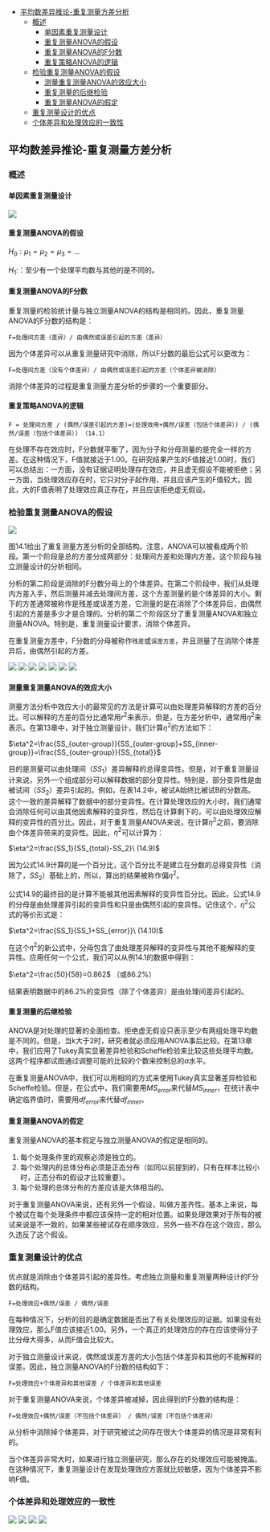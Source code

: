 - [平均数差异推论-重复测量方差分析](#%e5%b9%b3%e5%9d%87%e6%95%b0%e5%b7%ae%e5%bc%82%e6%8e%a8%e8%ae%ba-%e9%87%8d%e5%a4%8d%e6%b5%8b%e9%87%8f%e6%96%b9%e5%b7%ae%e5%88%86%e6%9e%90)
  - [概述](#%e6%a6%82%e8%bf%b0)
    - [单因素重复测量设计](#%e5%8d%95%e5%9b%a0%e7%b4%a0%e9%87%8d%e5%a4%8d%e6%b5%8b%e9%87%8f%e8%ae%be%e8%ae%a1)
    - [重复测量ANOVA的假设](#%e9%87%8d%e5%a4%8d%e6%b5%8b%e9%87%8fanova%e7%9a%84%e5%81%87%e8%ae%be)
    - [重复测量ANOVA的F分数](#%e9%87%8d%e5%a4%8d%e6%b5%8b%e9%87%8fanova%e7%9a%84f%e5%88%86%e6%95%b0)
    - [重复策略ANOVA的逻辑](#%e9%87%8d%e5%a4%8d%e7%ad%96%e7%95%a5anova%e7%9a%84%e9%80%bb%e8%be%91)
  - [检验重复测量ANOVA的假设](#%e6%a3%80%e9%aa%8c%e9%87%8d%e5%a4%8d%e6%b5%8b%e9%87%8fanova%e7%9a%84%e5%81%87%e8%ae%be)
    - [测量重复测量ANOVA的效应大小](#%e6%b5%8b%e9%87%8f%e9%87%8d%e5%a4%8d%e6%b5%8b%e9%87%8fanova%e7%9a%84%e6%95%88%e5%ba%94%e5%a4%a7%e5%b0%8f)
    - [重复测量的后继检验](#%e9%87%8d%e5%a4%8d%e6%b5%8b%e9%87%8f%e7%9a%84%e5%90%8e%e7%bb%a7%e6%a3%80%e9%aa%8c)
    - [重复测量ANOVA的假定](#%e9%87%8d%e5%a4%8d%e6%b5%8b%e9%87%8fanova%e7%9a%84%e5%81%87%e5%ae%9a)
  - [重复测量设计的优点](#%e9%87%8d%e5%a4%8d%e6%b5%8b%e9%87%8f%e8%ae%be%e8%ae%a1%e7%9a%84%e4%bc%98%e7%82%b9)
  - [个体差异和处理效应的一致性](#%e4%b8%aa%e4%bd%93%e5%b7%ae%e5%bc%82%e5%92%8c%e5%a4%84%e7%90%86%e6%95%88%e5%ba%94%e7%9a%84%e4%b8%80%e8%87%b4%e6%80%a7)

## 平均数差异推论-重复测量方差分析
### 概述
#### 单因素重复测量设计
![](repeat-anova.png)

#### 重复测量ANOVA的假设
$H_0:\mu_1=\mu_2=\mu_3=...$

$H_1:$：至少有一个处理平均数与其他的是不同的。

#### 重复测量ANOVA的F分数
重复测量的检验统计量与独立测量ANOVA的结构是相同的。因此，重复测量ANOVA的F分数的结构是：

    F=处理间方差（差异）/ 由偶然或误差引起的方差（差异）

因为个体差异可以从重复测量研究中消除，所以F分数的最后公式可以更改为：

    F=处理间方差（没有个体差异）/ 由偶然或误差引起的方差（个体差异被消除）

消除个体差异的过程是重复测量方差分析的步骤的一个重要部分。

#### 重复策略ANOVA的逻辑
    F = 处理间方差 / (偶然/误差引起的方差)=(处理效用+偶然/误差（包括个体差异）) / (偶然/误差（包括个体差异）) （14.1）

在处理不存在效应时，F分数就平衡了，因为分子和分母测量的是完全一样的方差。在这种情况下，F值就接近于1.00。在研究结果产生的F值接近1.00时，我们可以总结出：一方面，没有证据证明处理存在效应，并且虚无假设不能被拒绝；另一方面，当处理效应存在时，它只对分子起作用，并且应该产生的F值较大。因此，大的F值表明了处理效应真正存在，并且应该拒绝虚无假设。

### 检验重复测量ANOVA的假设
![](repeat-anova1.png)

图14.1给出了重复测量方差分析的全部结构。注意，ANOVA可以被看成两个阶段。第一个阶段是总的方差分成两部分：处理间方差和处理内方差。这个阶段与独立测量设计的分析相同。

分析的第二阶段是消除的F分数分母上的个体差异。在第二个阶段中，我们从处理内方差入手，然后测量并减去处理间方差，这个方差测量的是个体差异的大小。剩下的方差通常被称作是残差或误差方差，它测量的是在消除了个体差异后，由偶然引起的方差是多少才是合理的。分析的第二个阶段区分了重复测量ANOVA和独立测量ANOVA。特别是，重复测量设计要求，消除个体差异。

在重复测量方差中，F分数的分母被称作`残差`或`误差方差`，并且测量了在消除个体差异后，由偶然引起的方差。

![](repeat-anova2.png)
![](repeat-anova3.png)
![](repeat-anova4.png)
![](repeat-anova5.png)
![](repeat-anova6.png)
![](repeat-anova7.png)
![](repeat-anova8.png)

#### 测量重复测量ANOVA的效应大小
测量方法分析中效应大小的最常见的方法是计算可以由处理差异解释的方差的百分比。可以解释的方差的百分比通常用$r^2$来表示，但是，在方差分析中，通常用$\eta^2$来表示。在第13章中，对于独立测量设计，我们计算$\eta^2$的方法如下：

$\eta^2=\frac{SS_{outer-group}}{SS_{outer-group}+SS_{inner-group}}=\frac{SS_{outer-group}}{SS_{total}}$

目的是测量可以由处理间（$SS_1$）差异解释的总得变异性。但是，对于重复测量设计来说，另外一个组成部分可以解释数据的部分变异性。特别是，部分变异性是由被试间（$SS_2$）差异引起的。例如，在表14.2中，被试A始终比被试B的分数高。这个一致的差异解释了数据中的部分变异性。在计算处理效应的大小时，我们通常会消除任何可以由其他因素解释的变异性，然后在计算剩下的，可以由处理效应解释的变异性的百分比。因此，对于重复测量ANOVA来说，在计算$\eta^2$之前，要消除由个体差异带来的变异性。因此，$\eta^2$可以计算为：

$\eta^2=\frac{SS_1}{SS_{total}-SS_2}\ (14.9)$

因为公式14.9计算的是一个百分比，这个百分比不是建立在分数的总得变异性（消除了，$SS_2$）基础上的，所以，算出的结果被称作偏$\eta^2$。

公式14.9的最终目的是计算不能被其他因素解释的变异性百分比。因此，公式14.9的分母是由处理差异引起的变异性和只是由偶然引起的变异性。记住这个，$\eta^2$公式的等价形式是：

$\eta^2=\frac{SS_1}{SS_1+SS_{error}}\ (14.10)$

在这个$\eta^2$的新公式中，分母包含了由处理差异解释的变异性与其他不能解释的变异性。应用任何一个公式，我们可以从例14.1的数据中得到：

$\eta^2=\frac{50}{58}=0.862$ （或86.2%）

结果表明数据中的86.2%的变异性（除了个体差异）是由处理间差异引起的。

#### 重复测量的后继检验
ANOVA是对处理的显著的全面检查。拒绝虚无假设只表示至少有两组处理平均数是不同的。但是，当k大于2时，研究者就必须应用ANOVA事后比较。在第13章中，我们应用了Tukey真实显著差异检验和Scheffe检验来比较这些处理平均数。这两个程序都试图通过调整可能的比较的个数来控制总的$\alpha$水平。

在重复测量ANOVA中，我们可以用相同的方式来使用Tukey真实显著差异检验和Scheffe检验。但是，在公式中，我们需要用$MS_{error}$来代替$MS_{inner}$，在统计表中确定临界值时，需要用$df_{error}$来代替$df_{inner}$。

#### 重复测量ANOVA的假定
重复测量ANOVA的基本假定与独立测量ANOVA的假定是相同的。

1. 每个处理条件里的观察必须是独立的。
2. 每个处理内的总体分布必须是正态分布（如同以前提到的，只有在样本比较小时，正态分布的假设才比较重要）。
3. 每个处理的总体分布的方差应该是大体相当的。

对于重复测量ANOVA来说，还有另外一个假设，叫做方差齐性。基本上来说，每个被试在每个处理条件中都应该保持一定的相对位置。如果处理效果对于所有的被试来说是不一致的，如果某些被试存在顺序效应，另外一些不存在这个效应，那么久违反了这个假设。

### 重复测量设计的优点
优点就是消除由个体差异引起的差异性。考虑独立测量和重复测量两种设计的F分数的结构。

    F=处理效应+偶然/误差 / 偶然/误差

在每种情况下，分析的目的是确定数据是否出了有关处理效应的证据。如果没有处理效应，那么F值应该接近1.00。另外，一个真正的处理效应的存在应该使得分子比分母大得多，从而F值会比较大。

对于独立测量设计来说，偶然或误差方差的大小包括个体差异和其他的不能解释的误差。因此，独立测量ANOVA的F分数的结构如下：

    F=处理效应+个体差异和其他误差 / 个体差异和其他误差

对于重复测量ANOVA来说，个体差异被减掉，因此得到的F分数的结构是：

    F=处理效应+偶然/误差（不包括个体差异） / 偶然/误差（不包括个体差异）

从分析中消除掉个体差异，对于研究被试之间存在很大个体差异的情况是非常有利的。

当个体差异非常大时，如果进行独立测量研究，那么存在的处理效应可能被掩盖。在这种情况下，重复测量设计在发现处理效应方面就比较敏感，因为个体差异不影响F值。

### 个体差异和处理效应的一致性
![](repeat-anova9.png)
![](repeat-anova10.png)
![](repeat-anova11.png)
![](repeat-anova12.png)